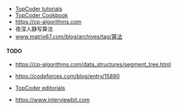 - [TopCoder tutorials](https://www.topcoder.com/community/competitive-programming/tutorials)
- [TopCoder Cookbook](https://apps.topcoder.com/forums/?module=Category&categoryID=4532)
- https://cp-algorithms.com
- 夜深人静写算法
- www.matrix67.com/blog/archives/tag/算法

#### TODO
- https://cp-algorithms.com/data_structures/segment_tree.html
- https://codeforces.com/blog/entry/15890

- [TopCoder editorials](https://community.topcoder.com/tc?module=Static&d1=match_editorials&d2=srm198)
- https://www.interviewbit.com